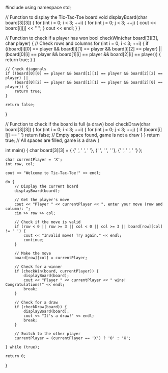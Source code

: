#include <iostream>
using namespace std;

// Function to display the Tic-Tac-Toe board
void displayBoard(char board[3][3]) {
    for (int i = 0; i < 3; ++i) {
        for (int j = 0; j < 3; ++j) {
            cout << board[i][j] << " ";
        }
        cout << endl;
    }
}

// Function to check if a player has won
bool checkWin(char board[3][3], char player) {
    // Check rows and columns
    for (int i = 0; i < 3; ++i) {
        if ((board[i][0] == player && board[i][1] == player && board[i][2] == player) ||
            (board[0][i] == player && board[1][i] == player && board[2][i] == player)) {
            return true;
        }
    }

    // Check diagonals
    if ((board[0][0] == player && board[1][1] == player && board[2][2] == player) ||
        (board[0][2] == player && board[1][1] == player && board[2][0] == player)) {
        return true;
    }

    return false;
}

// Function to check if the board is full (a draw)
bool checkDraw(char board[3][3]) {
    for (int i = 0; i < 3; ++i) {
        for (int j = 0; j < 3; ++j) {
            if (board[i][j] == ' ')
                return false; // Empty space found, game is not a draw
        }
    }
    return true; // All spaces are filled, game is a draw
}

int main() {
    char board[3][3] = { {' ', ' ', ' '},
                        {' ', ' ', ' '},
                        {' ', ' ', ' '} };

    char currentPlayer = 'X';
    int row, col;

    cout << "Welcome to Tic-Tac-Toe!" << endl;

    do {
        // Display the current board
        displayBoard(board);

        // Get the player's move
        cout << "Player " << currentPlayer << ", enter your move (row and column): ";
        cin >> row >> col;

        // Check if the move is valid
        if (row < 0 || row >= 3 || col < 0 || col >= 3 || board[row][col] != ' ') {
            cout << "Invalid move! Try again." << endl;
            continue;
        }

        // Make the move
        board[row][col] = currentPlayer;

        // Check for a winner
        if (checkWin(board, currentPlayer)) {
            displayBoard(board);
            cout << "Player " << currentPlayer << " wins! Congratulations!" << endl;
            break;
        }

        // Check for a draw
        if (checkDraw(board)) {
            displayBoard(board);
            cout << "It's a draw!" << endl;
            break;
        }

        // Switch to the other player
        currentPlayer = (currentPlayer == 'X') ? 'O' : 'X';

    } while (true);

    return 0;
}
